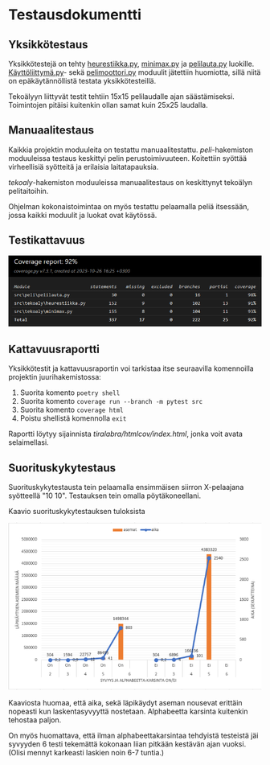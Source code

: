 
# Testausdokumentti

## Yksikkötestaus

Yksikkötestejä on tehty [heurestiikka.py](/src/tekoaly/heurestiikka.py), [minimax.py](/src/tekoaly/minimax.py) ja [pelilauta.py](/src/peli/pelilauta.py) luokille. [Käyttöliittymä.py](/src/peli/kayttoliittyma.py)- sekä [pelimoottori.py](/src/peli/pelimoottori.py) moduulit jätettiin huomiotta, sillä niitä on epäkäytännöllistä testata yksikkötesteillä.

Tekoälyyn liittyvät testit tehtiin 15x15 pelilaudalle ajan säästämiseksi. Toimintojen pitäisi kuitenkin ollan samat kuin 25x25 laudalla.

## Manuaalitestaus

Kaikkia projektin moduuleita on testattu manuaalitestattu. *peli*-hakemiston moduuleissa testaus keskittyi pelin perustoimivuuteen. Koitettiin syöttää virheellisiä syötteitä ja erilaisia laitatapauksia.

*tekoaly*-hakemiston moduuleissa manuaalitestaus on keskittynyt tekoälyn pelitaitoihin. 

Ohjelman kokonaistoimintaa on myös testattu pelaamalla peliä itsessään, jossa kaikki moduulit ja luokat ovat käytössä.

## Testikattavuus

![coverage](./kuvat/coverage.png)

## Kattavuusraportti

Yksikkötestit ja kattavuusraportin voi tarkistaa itse seuraavilla komennoilla projektin juurihakemistossa:

1. Suorita komento ```poetry shell```
2. Suorita komento ```coverage run --branch -m pytest src```
3. Suorita komento ```coverage html```
4. Poistu shellistä komennolla ```exit```

Raportti löytyy sijainnista *tiralabra/htmlcov/index.html*, jonka voit avata selaimellasi.

## Suorituskykytestaus

Suorituskykytestausta tein pelaamalla ensimmäisen siirron X-pelaajana syötteellä "10 10". Testauksen tein omalla pöytäkoneellani.

Kaavio suorituskykytestauksen tuloksista

![kaavio suorituskykytuloksista](./kuvat/tulokset.png)

Kaaviosta huomaa, että aika, sekä läpikäydyt aseman nousevat erittäin nopeasti kun laskentasyvyyttä nostetaan. Alphabeetta karsinta kuitenkin tehostaa paljon.

On myös huomattava, että ilman alphabeettakarsintaa tehdyistä testeistä jäi syvyyden 6 testi tekemättä kokonaan liian pitkään kestävän ajan vuoksi. (Olisi mennyt karkeasti laskien noin 6-7 tuntia.)
